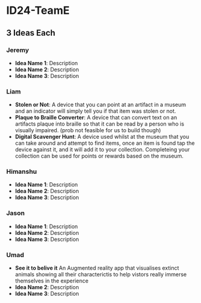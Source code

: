 # ID24-TeamE
## 3 Ideas Each
### Jeremy
- **Idea Name 1**: Description
- **Idea Name 2**: Description
- **Idea Name 3**: Description
### Liam
- **Stolen or Not**: A device that you can point at an artifact in a museum and an indicator will simply tell you if that item was stolen or not.
- **Plaque to Braille Converter**: A device that can convert text on an artifacts plaque into braille so that it can be read by a person who is visually impaired. (prob not feasible for us to build though)
- **Digital Scavenger Hunt**: A device used whilst at the museum that you can take around and attempt to find items, once an item is found tap the device against it, and it will add it to your collection. Completeing your collection can be used for points or rewards based on the museum.
### Himanshu
- **Idea Name 1**: Description
- **Idea Name 2**: Description
- **Idea Name 3**: Description
### Jason
- **Idea Name 1**: Description
- **Idea Name 2**: Description
- **Idea Name 3**: Description
### Umad
- **See it to belive it** An Augmented reality app that visualises extinct animals showing all their characterictis to help vistors really immerse themselves in the experience 
- **Idea Name 2**: Description
- **Idea Name 3**: Description
